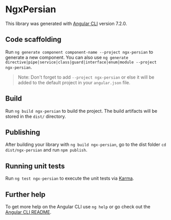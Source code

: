 # NgxPersian

This library was generated with [Angular CLI](https://github.com/angular/angular-cli) version 7.2.0.

## Code scaffolding

Run `ng generate component component-name --project ngx-persian` to generate a new component. You can also use `ng generate directive|pipe|service|class|guard|interface|enum|module --project ngx-persian`.
> Note: Don't forget to add `--project ngx-persian` or else it will be added to the default project in your `angular.json` file. 

## Build

Run `ng build ngx-persian` to build the project. The build artifacts will be stored in the `dist/` directory.

## Publishing

After building your library with `ng build ngx-persian`, go to the dist folder `cd dist/ngx-persian` and run `npm publish`.

## Running unit tests

Run `ng test ngx-persian` to execute the unit tests via [Karma](https://karma-runner.github.io).

## Further help

To get more help on the Angular CLI use `ng help` or go check out the [Angular CLI README](https://github.com/angular/angular-cli/blob/master/README.md).
